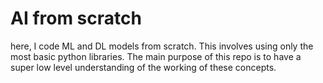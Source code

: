 # AI from scratch
 here, I code ML and DL models from scratch. This involves  using only the most basic python libraries. The main purpose of this repo is to have a super low level understanding of the working of these concepts.
